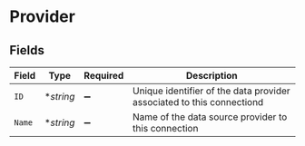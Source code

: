 # Provider


## Fields

| Field                                                                 | Type                                                                  | Required                                                              | Description                                                           |
| --------------------------------------------------------------------- | --------------------------------------------------------------------- | --------------------------------------------------------------------- | --------------------------------------------------------------------- |
| `ID`                                                                  | **string*                                                             | :heavy_minus_sign:                                                    | Unique identifier of the data provider associated to this connectiond |
| `Name`                                                                | **string*                                                             | :heavy_minus_sign:                                                    | Name of the data source provider to this connection                   |